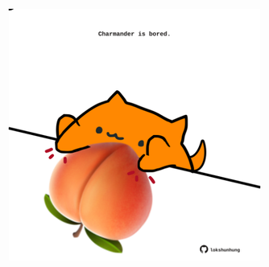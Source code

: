 <!-- built at 28/07/2021, 15:01:46 UTC -->
<p align="center">
  <img width="500" height="500" src="./ReadmeImage.svg">
</p>
